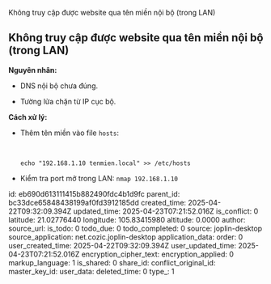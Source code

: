Không truy cập được website qua tên miền nội bộ (trong LAN)

## **Không truy cập được website qua tên miền nội bộ (trong LAN)**

**Nguyên nhân:**

- DNS nội bộ chưa đúng.
    
- Tường lửa chặn từ IP cục bộ.
    

**Cách xử lý:**

- Thêm tên miền vào file `hosts`:
    
    &nbsp;
    
    `echo "192.168.1.10 tenmien.local" >> /etc/hosts`
    
- Kiểm tra port mở trong LAN: `nmap 192.168.1.10`

id: eb690d613111415b882490fdc4b1d9fc
parent_id: bc33dce65848438199af0fd3912185dd
created_time: 2025-04-22T09:32:09.394Z
updated_time: 2025-04-23T07:21:52.016Z
is_conflict: 0
latitude: 21.02776440
longitude: 105.83415980
altitude: 0.0000
author: 
source_url: 
is_todo: 0
todo_due: 0
todo_completed: 0
source: joplin-desktop
source_application: net.cozic.joplin-desktop
application_data: 
order: 0
user_created_time: 2025-04-22T09:32:09.394Z
user_updated_time: 2025-04-23T07:21:52.016Z
encryption_cipher_text: 
encryption_applied: 0
markup_language: 1
is_shared: 0
share_id: 
conflict_original_id: 
master_key_id: 
user_data: 
deleted_time: 0
type_: 1